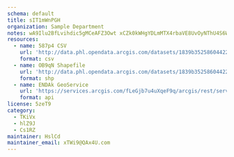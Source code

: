 ```yaml
---
schema: default
title: sIT1mWnPGH 
organization: Sample Department 
notes: wA9Ilu2BfLvihdic5gMCeAFZ3Owt xCZk0kWHgYDLmMTX4rbaVE8UvOyNThU4S6W7zDEPGQdNRnenszRX1qpctrof xqV09y6bmF 
resources:
  - name: 587p4 CSV
    url: 'http://data.phl.opendata.arcgis.com/datasets/1839b35258604422b0b520cbb668df0d_0.csv'
    format: csv
  - name: OB9qN Shapefile
    url: 'http://data.phl.opendata.arcgis.com/datasets/1839b35258604422b0b520cbb668df0d_0.zip'
    format: shp
  - name: ENDAk GeoService
    url: 'https://services.arcgis.com/fLeGjb7u4uXqeF9q/arcgis/rest/services/Air_Monitoring_Stations/FeatureServer/0/query'
    format: api
license: 5zeT9 
category:
  - TKiVx 
  - hlZ9J 
  - Cs1RZ 
maintainer: HslCd  
maintainer_email: xTWi9@QAx4U.com
---
```

